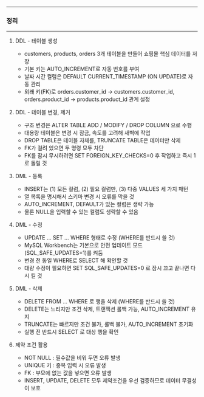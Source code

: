 -----
### 정리
-----
1. DDL - 테이블 생성
    - customers, products, orders 3개 테이블을 만들어 쇼핑몰 핵심 데이터를 저장
    - 기본 키는 AUTO_INCREMENT로 자동 번호를 부여
    - 날짜 시간 컬럼은 DEFAULT CURRENT_TIMESTAMP (ON UPDATE)로 자동 관리
    - 외래 키(FK)로 orders.customer_id → customers.customer_id, orders.product_id → products.product_id 관계 설정

2. DDL - 테이블 변경, 제거
    - 구조 변경은 ALTER TABLE ADD / MODIFY / DROP COLUMN 으로 수행
    - 대용량 테이블은 변경 시 잠금, 속도를 고려해 새벽에 작업
    - DROP TABLE은 테이블 자체를, TRUNCATE TABLE은 데이터만 삭제
    - FK가 걸려 있으면 두 명령 모두 차단
    - FK를 잠시 무시하려면 SET FOREIGN_KEY_CHECKS=0 후 작업하고 즉시 1로 돌릴 것

3. DML - 등록
    - INSERT는 (1) 모든 컬럼, (2) 필요 컬럼만, (3) 다중 VALUES 세 가지 패턴
    - 열 목록을 명시해서 스키마 변경 시 오류를 막을 것
    - AUTO_INCREMENT, DEFAULT가 있는 컬럼은 생략 가능
    - 물론 NULL을 입력할 수 있는 컬럼도 생략할 수 있음

4. DML - 수정
    - UPDATE … SET … WHERE 형태로 수정 (WHERE를 반드시 쓸 것)
    - MySQL Workbench는 기본으로 안전 업데이트 모드(SQL_SAFE_UPDATES=1)를 켜둠
    - 변경 전 동일 WHERE로 SELECT 해 확인할 것
    - 대량 수정이 필요하면 SET SQL_SAFE_UPDATES=0 로 잠시 끄고 끝나면 다시 킬 것

5. DML - 삭제
    - DELETE FROM … WHERE 로 행을 삭제 (WHERE를 반드시 쓸 것)
    - DELETE는 느리지만 조건 삭제, 트랜잭션 롤백 가능, AUTO_INCREMENT 유지
    - TRUNCATE는 빠르지만 조건 불가, 롤백 불가, AUTO_INCREMENT 초기화
    - 실행 전 반드시 SELECT 로 대상 행을 확인

6. 제약 조건 활용
    - NOT NULL : 필수값을 비워 두면 오류 발생
    - UNIQUE 키 : 중복 입력 시 오류 발생
    - FK : 부모에 없는 값을 넣으면 오류 발생
    -  INSERT, UPDATE, DELETE 모두 제약조건을 우선 검증하므로 데이터 무결성이 보호
